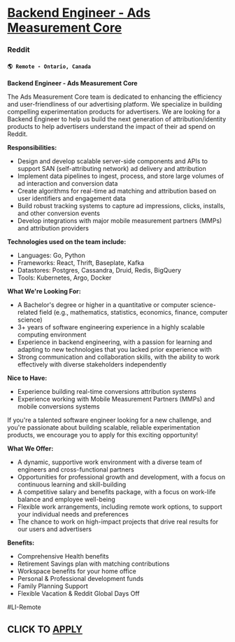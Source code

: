 # [Backend Engineer - Ads Measurement Core](https://www.remotewlb.com/apply/backend-engineer-ads-measurement-core)  
### Reddit  
#### `🌎 Remote - Ontario, Canada`  

**Backend Engineer - Ads Measurement Core**

The Ads Measurement Core team is dedicated to enhancing the efficiency and user-friendliness of our advertising platform. We specialize in building compelling experimentation products for advertisers. We are looking for a Backend Engineer to help us build the next generation of attribution/identity products to help advertisers understand the impact of their ad spend on Reddit.

**Responsibilities:**

  * Design and develop scalable server-side components and APIs to support SAN (self-attributing network) ad delivery and attribution
  * Implement data pipelines to ingest, process, and store large volumes of ad interaction and conversion data
  * Create algorithms for real-time ad matching and attribution based on user identifiers and engagement data
  * Build robust tracking systems to capture ad impressions, clicks, installs, and other conversion events
  * Develop integrations with major mobile measurement partners (MMPs) and attribution providers

**Technologies used on the team include:**

  * Languages: Go, Python
  * Frameworks: React, Thrift, Baseplate, Kafka
  * Datastores: Postgres, Cassandra, Druid, Redis, BigQuery
  * Tools: Kubernetes, Argo, Docker

**What We're Looking For:**

  * A Bachelor's degree or higher in a quantitative or computer science-related field (e.g., mathematics, statistics, economics, finance, computer science)
  * 3+ years of software engineering experience in a highly scalable computing environment
  * Experience in backend engineering, with a passion for learning and adapting to new technologies that you lacked prior experience with
  * Strong communication and collaboration skills, with the ability to work effectively with diverse stakeholders independently

**Nice to Have:**

  * Experience building real-time conversions attribution systems
  * Experience working with Mobile Measurement Partners (MMPs) and mobile conversions systems

If you're a talented software engineer looking for a new challenge, and you're passionate about building scalable, reliable experimentation products, we encourage you to apply for this exciting opportunity!

**What We Offer:**

  * A dynamic, supportive work environment with a diverse team of engineers and cross-functional partners
  * Opportunities for professional growth and development, with a focus on continuous learning and skill-building
  * A competitive salary and benefits package, with a focus on work-life balance and employee well-being
  * Flexible work arrangements, including remote work options, to support your individual needs and preferences
  * The chance to work on high-impact projects that drive real results for our users and advertisers

**Benefits:**

  * Comprehensive Health benefits
  * Retirement Savings plan with matching contributions
  * Workspace benefits for your home office
  * Personal & Professional development funds
  * Family Planning Support
  * Flexible Vacation & Reddit Global Days Off

#LI-Remote

  
## CLICK TO [APPLY](https://www.remotewlb.com/apply/backend-engineer-ads-measurement-core)

